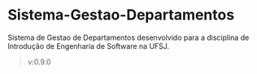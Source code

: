 # Sistema-Gestao-Departamentos
Sistema de Gestao de Departamentos desenvolvido para a disciplina de Introdução de Engenharia de Software na UFSJ.

> v:0.9.0
